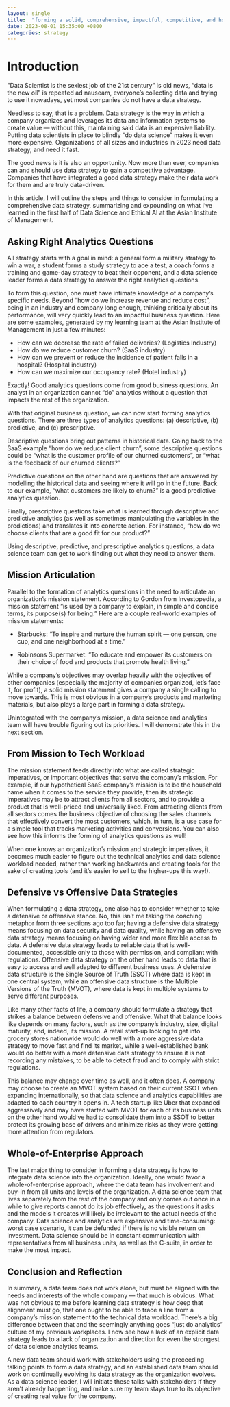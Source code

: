 ```yaml
---
layout: single
title:  "forming a solid, comprehensive, impactful, competitive, and holistic data strategy"
date: 2023-08-01 15:35:00 +0800
categories: strategy
---
```


# Introduction

"Data Scientist is the sexiest job of the 21st century” is old news, “data is the new oil” is repeated ad nauseam, everyone’s collecting data and trying to use it nowadays, yet most companies do not have a data strategy.

Needless to say, that is a problem. Data strategy is the way in which a company organizes and leverages its data and information systems to create value — without this, maintaining said data is an expensive liability. Putting data scientists in place to blindly “do data science” makes it even more expensive. Organizations of all sizes and industries in 2023 need data strategy, and need it fast.

The good news is it is also an opportunity. Now more than ever, companies can and should use data strategy to gain a competitive advantage. Companies that have integrated a good data strategy make their data work for them and are truly data-driven.

In this article, I will outline the steps and things to consider in formulating a comprehensive data strategy, summarizing and expounding on what I’ve learned in the first half of Data Science and Ethical AI at the Asian Institute of Management.

## Asking Right Analytics Questions

All strategy starts with a goal in mind: a general form a military strategy to win a war, a student forms a study strategy to ace a test, a coach forms a training and game-day strategy to beat their opponent, and a data science leader forms a data strategy to answer the right analytics questions.

To form this question, one must have intimate knowledge of a company’s specific needs. Beyond “how do we increase revenue and reduce cost”, being in an industry and company long enough, thinking critically about its performance, will very quickly lead to an impactful business question. Here are some examples, generated by my learning team at the Asian Institute of Management in just a few minutes:

- How can we decrease the rate of failed deliveries? (Logistics Industry)
- How do we reduce customer churn? (SaaS industry)
- How can we prevent or reduce the incidence of patient falls in a hospital? (Hospital industry)
- How can we maximize our occupancy rate? (Hotel industry)

Exactly! Good analytics questions come from good business questions. An analyst in an organization cannot “do” analytics without a question that impacts the rest of the organization.

With that original business question, we can now start forming analytics questions. There are three types of analytics questions: (a) descriptive, (b) predictive, and (c) prescriptive.

Descriptive questions bring out patterns in historical data. Going back to the SaaS example “how do we reduce client churn”, some descriptive questions could be “what is the customer profile of our churned customers”, or “what is the feedback of our churned clients?”

Predictive questions on the other hand are questions that are answered by modelling the historical data and seeing where it will go in the future. Back to our example, “what customers are likely to churn?” is a good predictive analytics question.

Finally, prescriptive questions take what is learned through descriptive and predictive analytics (as well as sometimes manipulating the variables in the predictions) and translates it into concrete action. For instance, “how do we choose clients that are a good fit for our product?”

Using descriptive, predictive, and prescriptive analytics questions, a data science team can get to work finding out what they need to answer them.

## Mission Articulation

Parallel to the formation of analytics questions in the need to articulate an organization’s mission statement. According to Gordon from Investopedia, a mission statement “is used by a company to explain, in simple and concise terms, its purpose(s) for being.” Here are a couple real-world examples of mission statements:

- Starbucks: “To inspire and nurture the human spirit — one person, one cup, and one neighborhood at a time.”

- Robinsons Supermarket: “To educate and empower its customers on their choice of food and products that promote health living.”

While a company’s objectives may overlap heavily with the objectives of other companies (especially the majority of companies organized, let’s face it, for profit), a solid mission statement gives a company a single calling to move towards. This is most obvious in a company’s products and marketing materials, but also plays a large part in forming a data strategy.

Unintegrated with the company’s mission, a data science and analytics team will have trouble figuring out its priorities. I will demonstrate this in the next section.

## From Mission to Tech Workload

The mission statement feeds directly into what are called strategic imperatives, or important objectives that serve the company’s mission. For example, if our hypothetical SaaS company’s mission is to be the household name when it comes to the service they provide, then its strategic imperatives may be to attract clients from all sectors, and to provide a product that is well-priced and universally liked. From attracting clients from all sectors comes the business objective of choosing the sales channels that effectively convert the most customers, which, in turn, is a use case for a simple tool that tracks marketing activities and conversions. You can also see how this informs the forming of analytics questions as well!

When one knows an organization’s mission and strategic imperatives, it becomes much easier to figure out the technical analytics and data science workload needed, rather than working backwards and creating tools for the sake of creating tools (and it’s easier to sell to the higher-ups this way!).

## Defensive vs Offensive Data Strategies

When formulating a data strategy, one also has to consider whether to take a defensive or offensive stance. No, this isn’t me taking the coaching metaphor from three sections ago too far; having a defensive data strategy means focusing on data security and data quality, while having an offensive data strategy means focusing on having wider and more flexible access to data. A defensive data strategy leads to reliable data that is well-documented, accessible only to those with permission, and compliant with regulations. Offensive data strategy on the other hand leads to data that is easy to access and well adapted to different business uses. A defensive data structure is the Single Source of Truth (SSOT) where data is kept in one central system, while an offensive data structure is the Multiple Versions of the Truth (MVOT), where data is kept in multiple systems to serve different purposes.

Like many other facts of life, a company should formulate a strategy that strikes a balance between defensive and offensive. What that balance looks like depends on many factors, such as the company’s industry, size, digital maturity, and, indeed, its mission. A retail start-up looking to get into grocery stores nationwide would do well with a more aggressive data strategy to move fast and find its market, while a well-established bank would do better with a more defensive data strategy to ensure it is not recording any mistakes, to be able to detect fraud and to comply with strict regulations.

This balance may change over time as well, and it often does. A company may choose to create an MVOT system based on their current SSOT when expanding internationally, so that data science and analytics capabilities are adapted to each country it opens in. A tech startup like Uber that expanded aggressively and may have started with MVOT for each of its business units on the other hand would’ve had to consolidate them into a SSOT to better protect its growing base of drivers and minimize risks as they were getting more attention from regulators.

## Whole-of-Enterprise Approach

The last major thing to consider in forming a data strategy is how to integrate data science into the organization. Ideally, one would favor a whole-of-enterprise approach, where the data team has involvement and buy-in from all units and levels of the organization. A data science team that lives separately from the rest of the company and only comes out once in a while to give reports cannot do its job effectively, as the questions it asks and the models it creates will likely be irrelevant to the actual needs of the company. Data science and analytics are expensive and time-consuming: worst case scenario, it can be defunded if there is no visible return on investment. Data science should be in constant communication with representatives from all business units, as well as the C-suite, in order to make the most impact.

## Conclusion and Reflection

In summary, a data team does not work alone, but must be aligned with the needs and interests of the whole company — that much is obvious. What was not obvious to me before learning data strategy is how deep that alignment must go, that one ought to be able to trace a line from a company’s mission statement to the technical data workload. There’s a big difference between that and the seemingly anything goes “just do analytics” culture of my previous workplaces. I now see how a lack of an explicit data strategy leads to a lack of organization and direction for even the strongest of data science analytics teams.

A new data team should work with stakeholders using the preceeding talking points to form a data strategy, and an established data team should work on continually evolving its data strategy as the organization evolves. As a data science leader, I will initiate these talks with stakeholders if they aren’t already happening, and make sure my team stays true to its objective of creating real value for the company.
